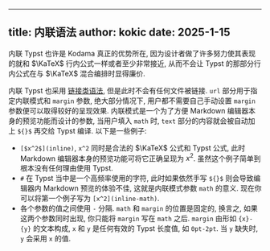 
---
title: 内联语法
author: kokic
date: 2025-1-15
---

内联 Typst 也许是 Kodama 真正的优势所在, 因为设计者做了许多努力使其表现的就和 $\KaTeX$ 行内公式一样或者至少非常接近, 从而不会让 Typst 的那部分行内公式在与 $\KaTeX$ 混合编排时显得廉价. 

内联 Typst 也采用 [链接类语法](/tutorials/embed-syntax.md), 但是此时不会有任何文件被链接. `url` 部分用于指定内联模式和 `margin` 参数, 绝大部分情况下, 用户都不需要自己手动设置 `margin` 参数便可以取得较好的呈现效果. 内联模式是一个为了方便 Markdown 编辑器本身的预览功能而设计的参数, 当用户填入 `math` 时, `text` 部分的内容就会被自动加上 `${}$` 再交给 Typst 编译. 以下是一些例子: 

- `[$x^2$](inline)`, `x^2` 同时是合法的 $\KaTeX$ 公式和 Typst 公式, 此时 Markdown 编辑器本身的预览功能可将它正确呈现为 $x^2$. 虽然这个例子简单到根本没有任何理由使用 Typst.  
- `#` 在 Typst 当中是一个高频率使用的字符, 此时如果依然手写 `${}$` 则会导致编辑器内 Markdown 预览的体验不佳, 这就是内联模式参数 `math` 的意义. 现在你可以将第一个例子写为 `[x^2](inline-math)`. 
- 各个参数的值之间使用 `-` 分隔. `math` 和 `margin` 的位置是固定的, 换言之, 如果这两个参数同时出现, 你只能将 `margin` 写在 `math` 之后. `margin` 由形如 `{x}-{y}` 的文本构成, `x` 和 `y` 是任何有效的 Typst 长度值, 如 `0pt-2pt`. 当 `y` 缺失时, `y` 会采用 `x` 的值. 
